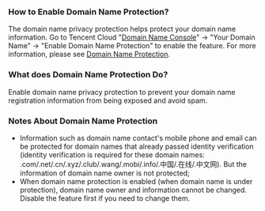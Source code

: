 ### How to Enable Domain Name Protection?
The domain name privacy protection helps protect your domain name information. Go to Tencent Cloud "[Domain Name Console](https://console.cloud.tencent.com/domain/mydomain)" -> "Your Domain Name" -> "Enable Domain Name Protection" to enable the feature. For more information, please see [Domain Name Protection](https://cloud.tencent.com/document/product/242/3646).

### What does Domain Name Protection Do?
Enable domain name privacy protection to prevent your domain name registration information from being exposed and avoid spam.

### Notes About Domain Name Protection
- Information such as domain name contact's mobile phone and email can be protected for domain names that already passed identity verification (identity verification is required for these domain names: .com/.net/.cn/.xyz/.club/.wang/.mobi/.info/.中国/.在线/.中文网). But the information of domain name owner is not protected;
- When domain name protection is enabled (when domain name is under protection), domain name owner and information cannot be changed. Disable the feature first if you need to change them.



